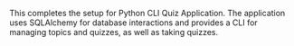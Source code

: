 This completes the setup for Python CLI Quiz Application. The application uses SQLAlchemy for database interactions and provides a CLI for managing topics and quizzes, as well as taking quizzes.

